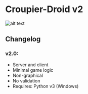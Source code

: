 # Croupier-Droid v2

![alt text](http://img1.starwars-holonet.com/holonet/dictionnaire/photos/droid_rh7.jpg)

## Changelog

### v2.0:
+ Server and client
+ Minimal game logic
+ Non-graphical
+ No validation
+ Requires: Python v3 (Windows)
